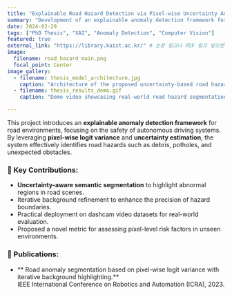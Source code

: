 ```yaml
---
title: "Explainable Road Hazard Detection via Pixel-wise Uncertainty Analysis"
summary: "Development of an explainable anomaly detection framework for road environments using pixel-level uncertainty and risk mapping."
date: 2024-02-29
tags: ["PhD Thesis", "XAI", "Anomaly Detection", "Computer Vision"]
featured: true
external_link: "https://library.kaist.ac.kr/" # 논문 링크나 PDF 링크 넣으면 좋아요.
image:
  filename: road_hazard_main.png
  focal_point: Center
image_gallery:
  - filename: thesis_model_architecture.jpg
    caption: "Architecture of the proposed uncertainty-based road hazard detection framework."
  - filename: thesis_results_demo.gif
    caption: "Demo video showcasing real-world road hazard segmentation results."

---
```


This project introduces an **explainable anomaly detection framework** for road environments, focusing on the safety of autonomous driving systems. By leveraging **pixel-wise logit variance** and **uncertainty estimation**, the system effectively identifies road hazards such as debris, potholes, and unexpected obstacles.

### 🚀 Key Contributions:
- **Uncertainty-aware semantic segmentation** to highlight abnormal regions in road scenes.
- Iterative background refinement to enhance the precision of hazard boundaries.
- Practical deployment on dashcam video datasets for real-world evaluation.
- Proposed a novel metric for assessing pixel-level risk factors in unseen environments.

### 📌 Publications:
- ** Road anomaly segmentation based on pixel-wise logit variance with iterative background highlighting.**  
  IEEE International Conference on Robotics and Automation (ICRA), 2023.
